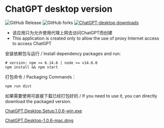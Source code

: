 # ChatGPT desktop version 

![GitHub Release](https://img.shields.io/github/v/release/kumshing-wilson-huang/chatgpt-desktop) 
![GitHub forks](https://img.shields.io/github/forks/kumshing-wilson-huang/chatgpt-desktop)
[![ChatGPT-desktop downloads](https://img.shields.io/github/downloads/kumshing-wilson-huang/chatgpt-desktop/total.svg?style=flat-square)](https://github.com/kumshing-wilson-huang/chatgpt-desktop/releases)


- 该应用只为允许使用代理上网去访问ChatGPT而创建
- This application is created only to allow the use of proxy Internet access to access ChatGPT

安装依赖包与运行 / Install dependency packages and run:

    # version: npm >= 6.14.6 | node >= v14.6.0
    npm install && npm start

打包命令 / Packaging Commands：

    npm run dist

如果需要使用可直接下载已经打包好的 / If you need to use it, you can directly download the packaged version.

[ChatGPT.Desktop.Setup.1.0.6-win.exe](https://github.com/kumshing-wilson-huang/chatgpt-desktop/releases/download/v1.0.6-win/ChatGPT.Desktop.Setup.1.0.6.exe)

[ChatGPT.Desktop-1.0.6-mac.dmg](https://github.com/kumshing-wilson-huang/chatgpt-desktop/releases/download/v1.0.6/ChatGPT.Desktop-1.0.6.dmg)
